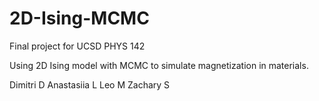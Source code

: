 # 2D-Ising-MCMC
Final project for UCSD PHYS 142 

Using 2D Ising model with MCMC to simulate magnetization in materials. 

Dimitri D
Anastasiia L
Leo M
Zachary S
